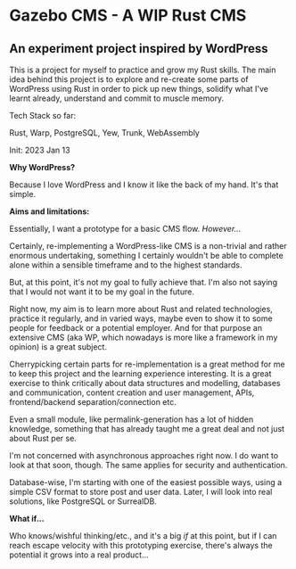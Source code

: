 # Gazebo CMS - A WIP Rust CMS
## An experiment project inspired by WordPress

This is a project for myself to practice and grow my Rust skills. The main idea behind this project is to explore and
re-create some parts of WordPress using Rust in order to pick up new things, solidify what I've learnt already, 
understand and commit to muscle memory.

Tech Stack so far:

Rust, Warp, PostgreSQL, Yew, Trunk, WebAssembly

Init: 2023 Jan 13

**Why WordPress?**

Because I love WordPress and I know it like the back of my hand. It's that simple.

**Aims and limitations:**

Essentially, I want a prototype for a basic CMS flow. _However..._

Certainly, re-implementing a WordPress-like CMS is a non-trivial and rather enormous undertaking, something I certainly 
wouldn't be able to complete alone within a sensible timeframe and to the highest standards.

But, at this point, it's not my goal to fully achieve that. I'm also not saying that I would not want it to be my goal in the future. 

Right now, my aim is to learn more about Rust and related technologies, practice it regularly, and in varied ways, maybe even to show it to some people for feedback or a potential employer. 
And for that purpose an extensive CMS (aka WP, which nowadays is more like a framework in my opinion) is a great subject.

Cherrypicking certain parts for re-implementation is a great method for me to keep this project and the learning experience interesting. 
It is a great exercise to think critically about data structures and modelling, databases and communication, content creation and user management, APIs, frontend/backend separation/connection etc.

Even a small module, like permalink-generation has a lot of hidden knowledge, something that has already taught me a great deal and not just about Rust per se.

I'm not concerned with asynchronous approaches right now. I do want to look at that soon, though. The same applies for security and authentication.

Database-wise, I'm starting with one of the easiest possible ways, using a simple CSV format to store post and user data.
Later, I will look into real solutions, like PostgreSQL or SurrealDB. 

**What if...**

Who knows/wishful thinking/etc., and it's a big _if_ at this point, but if I can reach escape velocity with this prototyping exercise, there's always the potential it grows into a real product...
